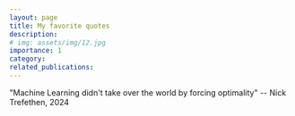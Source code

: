 ```yaml
---
layout: page
title: My favorite quotes
description: 
# img: assets/img/12.jpg
importance: 1
category: 
related_publications:
---
```


"Machine Learning didn't take over the world by forcing optimality" -- Nick Trefethen, 2024



